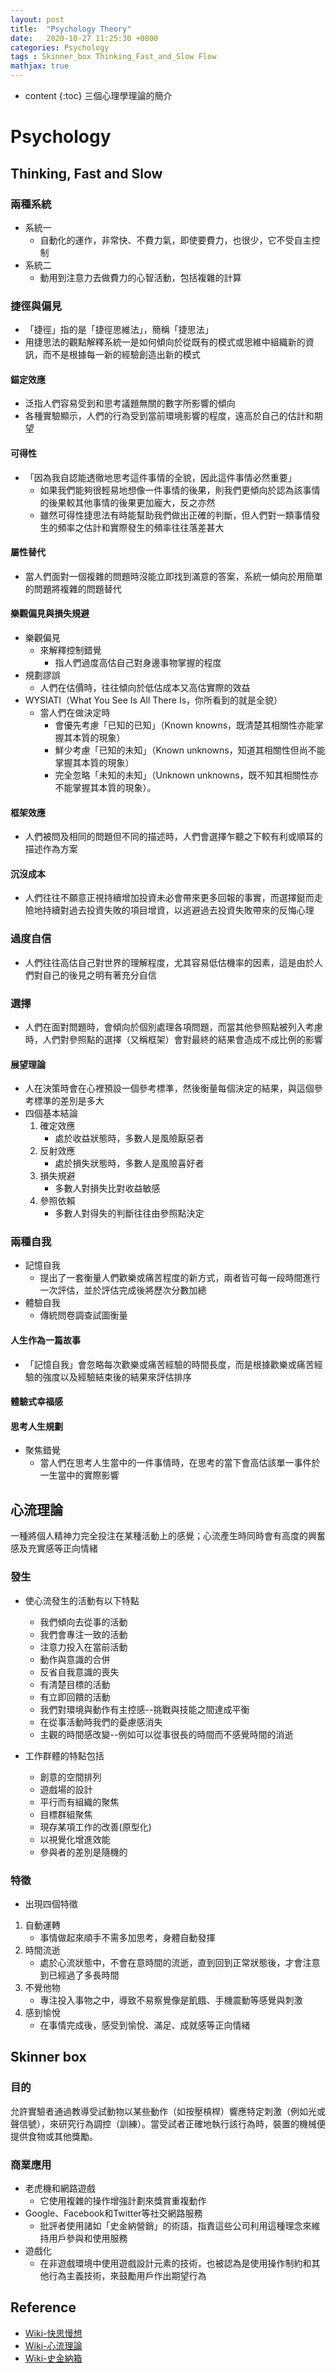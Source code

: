 ```yaml
---
layout: post
title:  "Psychology Theory"
date:   2020-10-27 11:25:30 +0800
categories: Psychology
tags : Skinner_box Thinking_Fast_and_Slow Flow
mathjax: true
---
```

* content 
{:toc}
三個心理學理論的簡介





# Psychology

## Thinking, Fast and Slow
### 兩種系統
* 系統一
    * 自動化的運作，非常快、不費力氣，即使要費力，也很少，它不受自主控制
* 系統二
    * 動用到注意力去做費力的心智活動，包括複雜的計算
### 捷徑與偏見
* 「捷徑」指的是「捷徑思維法」，簡稱「捷思法」
* 用捷思法的觀點解釋系統一是如何傾向於從既有的模式或思維中組織新的資訊，而不是根據每一新的經驗創造出新的模式
#### 錨定效應
* 泛指人們容易受到和思考議題無關的數字所影響的傾向
* 各種實驗顯示，人們的行為受到當前環境影響的程度，遠高於自己的估計和期望
#### 可得性
* 「因為我自認能透徹地思考這件事情的全貌，因此這件事情必然重要」
    * 如果我們能夠很輕易地想像一件事情的後果，則我們更傾向於認為該事情的後果較其他事情的後果更加龐大，反之亦然
    * 雖然可得性捷思法有時能幫助我們做出正確的判斷，但人們對一類事情發生的頻率之估計和實際發生的頻率往往落差甚大
#### 屬性替代
* 當人們面對一個複雜的問題時沒能立即找到滿意的答案，系統一傾向於用簡單的問題將複雜的問題替代
#### 樂觀偏見與損失規避
* 樂觀偏見
    * 來解釋控制錯覺
        * 指人們過度高估自己對身邊事物掌握的程度
* 規劃謬誤
    * 人們在估價時，往往傾向於低估成本又高估實際的效益
* WYSIATI（What You See Is All There Is，你所看到的就是全貌）
    * 當人們在做決定時
        * 會優先考慮「已知的已知」（Known knowns，既清楚其相關性亦能掌握其本質的現象）
        * 鮮少考慮「已知的未知」（Known unknowns，知道其相關性但尚不能掌握其本質的現象）
        * 完全忽略「未知的未知」（Unknown unknowns，既不知其相關性亦不能掌握其本質的現象）。
#### 框架效應
* 人們被問及相同的問題但不同的描述時，人們會選擇乍聽之下較有利或順耳的描述作為方案
#### 沉沒成本
* 人們往往不願意正視持續增加投資未必會帶來更多回報的事實，而選擇鋌而走險地持續對過去投資失敗的項目增資，以逃避過去投資失敗帶來的反悔心理
### 過度自信
* 人們往往高估自己對世界的理解程度，尤其容易低估機率的因素，這是由於人們對自己的後見之明有著充分自信
### 選擇
* 人們在面對問題時，會傾向於個別處理各項問題，而當其他參照點被列入考慮時，人們對參照點的選擇（又稱框架）會對最終的結果會造成不成比例的影響
#### 展望理論
* 人在決策時會在心裡預設一個參考標準，然後衡量每個決定的結果，與這個參考標準的差別是多大
* 四個基本結論
    1. 確定效應
        * 處於收益狀態時，多數人是風險厭惡者
    2. 反射效應
        * 處於損失狀態時，多數人是風險喜好者
    3. 損失規避
        * 多數人對損失比對收益敏感
    4. 參照依賴
        * 多數人對得失的判斷往往由參照點決定
### 兩種自我
* 記憶自我
    * 提出了一套衡量人們歡樂或痛苦程度的新方式，兩者皆可每一段時間進行一次評估，並於評估完成後將歷次分數加總
* 體驗自我
    * 傳統問卷調查試圖衡量
#### 人生作為一篇故事
* 「記憶自我」會忽略每次歡樂或痛苦經驗的時間長度，而是根據歡樂或痛苦經驗的強度以及經驗結束後的結果來評估排序
#### 體驗式幸福感
#### 思考人生規劃
* 聚焦錯覺
    * 當人們在思考人生當中的一件事情時，在思考的當下會高估該單一事件於一生當中的實際影響

## 心流理論
一種將個人精神力完全投注在某種活動上的感覺；心流產生時同時會有高度的興奮感及充實感等正向情緒
### 發生
* 使心流發生的活動有以下特點
    * 我們傾向去從事的活動
    * 我們會專注一致的活動
    * 注意力投入在當前活動
    * 動作與意識的合併
    * 反省自我意識的喪失
    * 有清楚目標的活動
    * 有立即回饋的活動
    * 我們對環境與動作有主控感--挑戰與技能之間達成平衡
    * 在從事活動時我們的憂慮感消失
    * 主觀的時間感改變--例如可以從事很長的時間而不感覺時間的消逝

* 工作群體的特點包括
    * 創意的空間排列
    * 遊戲場的設計
    * 平行而有組織的聚焦
    * 目標群組聚焦
    * 現存某項工作的改善(原型化)
    * 以視覺化增進效能
    * 參與者的差別是隨機的
### 特徵
* 出現四個特徵
1. 自動運轉
    * 事情做起來順手不需多加思考，身體自動發揮
2. 時間流逝
    * 處於心流狀態中，不會在意時間的流逝，直到回到正常狀態後，才會注意到已經過了多長時間
3. 不覺他物
    * 專注投入事物之中，導致不易察覺像是飢餓、手機震動等感覺與刺激
4. 感到愉悅
    * 在事情完成後，感受到愉悅、滿足、成就感等正向情緒

## Skinner box
### 目的
允許實驗者通過教導受試動物以某些動作（如按壓槓桿）響應特定刺激（例如光或聲信號），來研究行為調控（訓練）。當受試者正確地執行該行為時，裝置的機械便提供食物或其他獎勵。
### 商業應用
* 老虎機和網路遊戲
    * 它使用複雜的操作增強計劃來獎賞重複動作
* Google、Facebook和Twitter等社交網路服務
    * 批評者使用諸如「史金納營銷」的術語，指責這些公司利用這種理念來維持用戶參與和使用服務
* 遊戲化
    * 在非遊戲環境中使用遊戲設計元素的技術，也被認為是使用操作制約和其他行為主義技術，來鼓勵用戶作出期望行為
## Reference
* [Wiki-快思慢想](https://zh.wikipedia.org/wiki/%E5%BF%AB%E6%80%9D%E6%85%A2%E6%83%B3)
* [Wiki-心流理論](https://zh.wikipedia.org/wiki/%E5%BF%83%E6%B5%81%E7%90%86%E8%AB%96)
* [Wiki-史金納箱](https://zh.wikipedia.org/wiki/%E6%96%AF%E9%87%91%E7%BA%B3%E7%AE%B1)